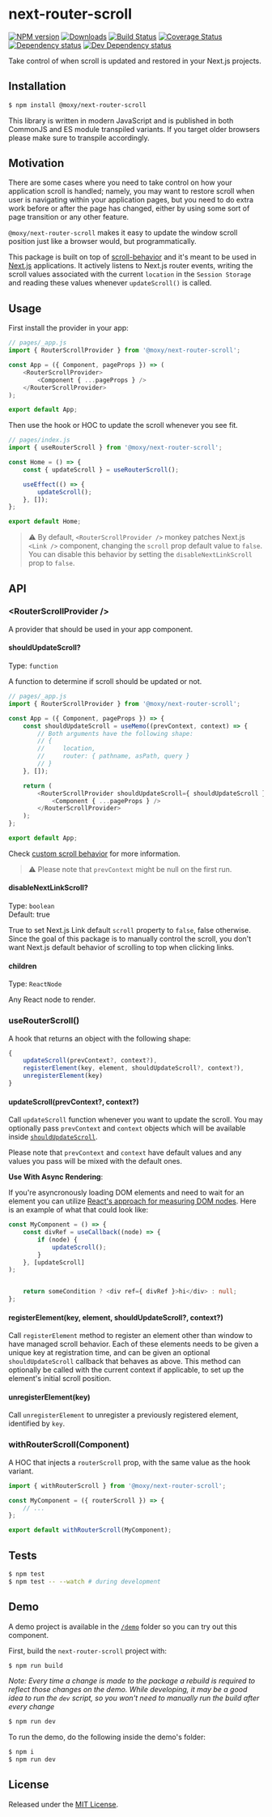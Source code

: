 # next-router-scroll

[![NPM version][npm-image]][npm-url] [![Downloads][downloads-image]][npm-url] [![Build Status][build-status-image]][build-status-url] [![Coverage Status][codecov-image]][codecov-url] [![Dependency status][david-dm-image]][david-dm-url] [![Dev Dependency status][david-dm-dev-image]][david-dm-dev-url]

[npm-url]:https://npmjs.org/package/@moxy/next-router-scroll
[downloads-image]:https://img.shields.io/npm/dm/@moxy/next-router-scroll.svg
[npm-image]:https://img.shields.io/npm/v/@moxy/next-router-scroll.svg
[build-status-url]:https://github.com/moxystudio/next-router-scroll/actions
[build-status-image]:https://img.shields.io/github/workflow/status/moxystudio/next-router-scroll/Node%20CI/master
[codecov-url]:https://codecov.io/gh/moxystudio/next-router-scroll
[codecov-image]:https://img.shields.io/codecov/c/github/moxystudio/next-router-scroll/master.svg
[david-dm-url]:https://david-dm.org/moxystudio/next-router-scroll
[david-dm-image]:https://img.shields.io/david/moxystudio/next-router-scroll.svg
[david-dm-dev-url]:https://david-dm.org/moxystudio/next-router-scroll?type=dev
[david-dm-dev-image]:https://img.shields.io/david/dev/moxystudio/next-router-scroll.svg

Take control of when scroll is updated and restored in your Next.js projects.

## Installation

```sh
$ npm install @moxy/next-router-scroll
```

This library is written in modern JavaScript and is published in both CommonJS and ES module transpiled variants. If you target older browsers please make sure to transpile accordingly.

## Motivation

There are some cases where you need to take control on how your application scroll is handled; namely, you may want to restore scroll when user is navigating within your application pages, but you need to do extra work before or after the page has changed, either by using some sort of page transition or any other feature.

`@moxy/next-router-scroll` makes it easy to update the window scroll position just like a browser would, but programmatically.

This package is built on top of [scroll-behavior](https://www.npmjs.com/package/scroll-behavior) and it's meant to be used in [Next.js](https://nextjs.org/) applications. It actively listens to Next.js router events, writing the scroll values associated with the current `location` in the `Session Storage` and reading these values whenever `updateScroll()` is called.

## Usage

First install the provider in your app:

```js
// pages/_app.js
import { RouterScrollProvider } from '@moxy/next-router-scroll';

const App = ({ Component, pageProps }) => (
    <RouterScrollProvider>
        <Component { ...pageProps } />
    </RouterScrollProvider>
);

export default App;
```

Then use the hook or HOC to update the scroll whenever you see fit.

```js
// pages/index.js
import { useRouterScroll } from '@moxy/next-router-scroll';

const Home = () => {
    const { updateScroll } = useRouterScroll();

    useEffect(() => {
        updateScroll();
    }, []);
};

export default Home;
```

> ⚠️ By default, `<RouterScrollProvider />` monkey patches Next.js `<Link />` component, changing the `scroll` prop default value to `false`. You can disable this behavior by setting the `disableNextLinkScroll` prop to `false`.

## API

### &lt;RouterScrollProvider /&gt;

A provider that should be used in your app component.

#### shouldUpdateScroll?

Type: `function`

A function to determine if scroll should be updated or not.

```js
// pages/_app.js
import { RouterScrollProvider } from '@moxy/next-router-scroll';

const App = ({ Component, pageProps }) => {
    const shouldUpdateScroll = useMemo((prevContext, context) => {
        // Both arguments have the following shape:
        // {
        //     location,
        //     router: { pathname, asPath, query }
        // }
    }, []);

    return (
        <RouterScrollProvider shouldUpdateScroll={ shouldUpdateScroll }>
            <Component { ...pageProps } />
        </RouterScrollProvider>
    );
};

export default App;
```

Check [custom scroll behavior](https://github.com/taion/scroll-behavior#custom-scroll-behavior) for more information.

> ⚠️ Please note that `prevContext` might be null on the first run.

#### disableNextLinkScroll?

Type: `boolean`   
Default: true

True to set Next.js Link default `scroll` property to `false`, false otherwise. Since the goal of this package is to manually control the scroll, you don't want Next.js default behavior of scrolling to top when clicking links.

#### children

Type: `ReactNode`

Any React node to render.

### useRouterScroll()

A hook that returns an object with the following shape:

```js
{
    updateScroll(prevContext?, context?),
    registerElement(key, element, shouldUpdateScroll?, context?),
    unregisterElement(key)
}
```

#### updateScroll(prevContext?, context?)

Call `updateScroll` function whenever you want to update the scroll. You may optionally pass `prevContext` and `context` objects which will be available inside [`shouldUpdateScroll`](#shouldupdatescroll).

Please note that `prevContext` and `context` have default values and any values you pass will be mixed with the default ones.

**Use With Async Rendering**:

If you're asyncronously loading DOM elements and need to wait for an element you can utilize [React's approach for measuring DOM nodes](https://reactjs.org/docs/hooks-faq.html#how-can-i-measure-a-dom-node). Here is an example of what that could look like:

```ts
const MyComponent = () => {
    const divRef = useCallback((node) => {
        if (node) {
            updateScroll();
        }
    }, [updateScroll]
);


    return someCondition ? <div ref={ divRef }>hi</div> : null;
};
```

#### registerElement(key, element, shouldUpdateScroll?, context?)

Call `registerElement` method to register an element other than window to have managed scroll behavior. Each of these elements needs to be given a unique key at registration time, and can be given an optional `shouldUpdateScroll` callback that behaves as above. This method can optionally be called with the current context if applicable, to set up the element's initial scroll position.

#### unregisterElement(key)

Call `unregisterElement` to unregister a previously registered element, identified by `key`.

### withRouterScroll(Component)

A HOC that injects a `routerScroll` prop, with the same value as the hook variant.

```js
import { withRouterScroll } from '@moxy/next-router-scroll';

const MyComponent = ({ routerScroll }) => {
    // ...
};

export default withRouterScroll(MyComponent);
```

## Tests

```sh
$ npm test
$ npm test -- --watch # during development
```

## Demo

A demo project is available in the [`/demo`](./demo) folder so you can try out this component.

First, build the `next-router-scroll` project with:

```sh
$ npm run build
```

*Note: Every time a change is made to the package a rebuild is required to reflect those changes on the demo. While developing, it may be a good idea to run the `dev` script, so you won't need to manually run the build after every change*

```sh
$ npm run dev
```

To run the demo, do the following inside the demo's folder:

```sh
$ npm i
$ npm run dev
```

## License

Released under the [MIT License](https://www.opensource.org/licenses/mit-license.php).
